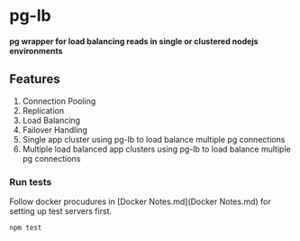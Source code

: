 # pg-lb

#### pg wrapper for load balancing reads in single or clustered nodejs environments

## Features

1. Connection Pooling
2. Replication
3. Load Balancing
4. Failover Handling
5. Single app cluster using pg-lb to load balance multiple pg connections
6. Multiple load balanced app clusters using pg-lb to load balance multiple pg connections

### Run tests

Follow docker procudures in [Docker Notes.md](Docker Notes.md) for setting up test servers first.

````
npm test
````